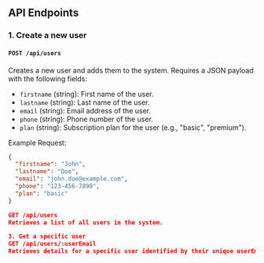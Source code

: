 ## API Endpoints

### 1. Create a new user

#### `POST /api/users`

Creates a new user and adds them to the system. Requires a JSON payload with the following fields:

- `firstname` (string): First name of the user.
- `lastname` (string): Last name of the user.
- `email` (string): Email address of the user.
- `phone` (string): Phone number of the user.
- `plan` (string): Subscription plan for the user (e.g., "basic", "premium").

Example Request:

```json
{
  "firstname": "John",
  "lastname": "Doe",
  "email": "john.doe@example.com",
  "phone": "123-456-7890",
  "plan": "basic"
}

GET /api/users
Retrieves a list of all users in the system.

3. Get a specific user
GET /api/users/:userEmail
Retrieves details for a specific user identified by their unique userEmail.
